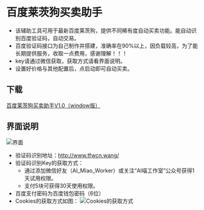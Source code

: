 # 百度莱茨狗买卖助手
- 该辅助工具可用于最新百度莱茨狗，提供不同稀有度自动买卖功能。能自动识别百度验证码，自动交易。
- 百度验证码接口为自己制作并搭建，准确率在90%以上，因负载较高，为了能长期提供服务，收取一点费用，感谢理解！！！
- key请通过微信获取，获取方式请看界面说明。
- 设置好价格与其他配置后，点启动即可自动买卖。

## 下载

[百度莱茨狗买卖助手V1.0（window版）](https://tfwcn.github.io/bd_pet/Release/%E8%8E%B1%E8%8C%A8%E7%8B%97%E4%B9%B0%E5%8D%96%E5%8A%A9%E6%89%8B%20V1.0.zip)

## 界面说明
![界面](https://tfwcn.github.io/bd_pet/img/%E7%95%8C%E9%9D%A2.jpg)

- 验证码识别地址：http://www.tfwcn.wang/
- 验证码识别Key的获取方式：
  - 通过添加微信好友（AI_Miao_Worker）或关注“AI喵工作室”公众号获得1天试用权限。
  - 支付5块可获得30天使用权限。
- 百度支付密码为百度钱包密码（6位）
- Cookies的获取方式如图：
![Cookies的获取方式](https://tfwcn.github.io/bd_pet/img/cookie%E8%8E%B7%E5%8F%96%E6%96%B9%E5%BC%8F.png)